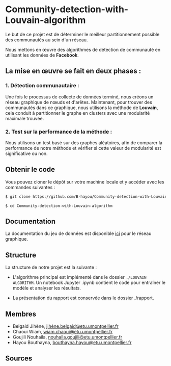 # Community-detection-with-Louvain-algorithm

Le but de ce projet est de déterminer le meilleur partitionnement possible des communautés au sein d'un réseau.

Nous mettons en œuvre des algorithmes de détection de communauté en utilisant les données de **Facebook**. 


## La mise en œuvre se fait en deux phases : 

### 1. Détection communautaire :

Une fois le processus de collecte de données terminé, nous créons un réseau graphique de nœuds et d'arêtes. Maintenant, pour trouver des communautés dans ce graphique, nous utilisons la méthode de **Louvain**, cela conduit à partitionner le graphe en clusters avec une modularité maximale trouvée. 

### 2. Test sur la performance de la méthode : 

Nous utilisons un test basé sur des graphes aléatoires, afin de comparer la performance de notre méthode et vérifier si cette valeur de modularité est significative ou non. 


## Obtenir le code 

Vous pouvez cloner le dépôt sur votre machine locale et y accéder avec les commandes suivantes : 

```sh 
$ git clone https://github.com/B-hayou/Community-detection-with-Louvain-algorithm.git
```
```
$ cd Community-detection-with-Louvain-algorithm
```
## Documentation
 
La documentation du jeu de données est disponible [ici](https://snap.stanford.edu/data/ego-Facebook.html?fbclid=IwAR1HI3gBO5eqh7FfR3ZMBTADCMYftpHGoI7MN1kfZFDYwhEBNqvMqOei88c) pour le réseau graphique. 

## Structure 
La structure de notre projet est la suivante : 

* L'algorithme principal est implémenté dans le dossier `./LOUVAIN ALGORITHM`. Un notebook Jupyter .ipynb contient le code pour entraîner le modèle et analyser les résultats. 

* La présentation du rapport est conservée dans le dossier ./rapport. 

## Membres

- Belgaid Jihène, jihène.belgaid@etu.umontpellier.fr
- Chaoui Wiam, wiam.chaoui@etu.umontpellier.fr
- Goujili Nouhaila, nouhaila.goujili@etu.umontpellier.fr
- Hayou Bouthayna, bouthayna.hayou@etu.umontpellier.fr

## Sources



